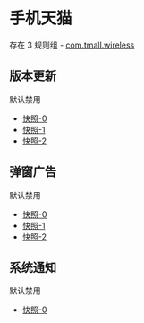 # 手机天猫

存在 3 规则组 - [com.tmall.wireless](/src/apps/com.tmall.wireless.ts)

## 版本更新

默认禁用

- [快照-0](https://i.gkd.li/import/13162603)
- [快照-1](https://i.gkd.li/import/13258201)
- [快照-2](https://i.gkd.li/import/13399536)

## 弹窗广告

默认禁用

- [快照-0](https://i.gkd.li/import/13222394)
- [快照-1](https://i.gkd.li/import/13222500)
- [快照-2](https://i.gkd.li/import/13222510)

## 系统通知

默认禁用

- [快照-0](https://i.gkd.li/import/13258215)
